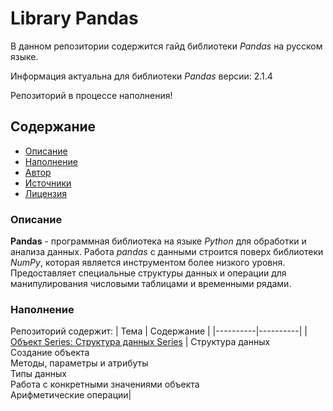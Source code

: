 # Library Pandas
В данном репозитории содержится гайд библиотеки *Pandas* на русском языке.

Информация актуальна для библиотеки *Pandas* версии: 2.1.4

Репозиторий в процессе наполнения!

## Содержание
- [Описание](#описание)
- [Наполнение](#наполнение)
- [Автор](#автор)
- [Источники](#источники)
- [Лицензия](#лицензия)

### Описание
**Pandas** - программная библиотека на языке *Python* для обработки и анализа данных. Работа *pandas* с данными строится поверх библиотеки *NumPy*, которая является инструментом более низкого уровня. Предоставляет специальные структуры данных и операции для манипулирования числовыми таблицами и временными рядами.

### Наполнение
Репозиторий содержит:
| Тема | Содержание |
|----------|----------|
|[Объект Series: Структура данных Series](https://github.com/m-ardat/Library_Pandas/blob/main/%D0%9E%D0%B1%D1%8A%D0%B5%D0%BA%D1%82%20Series%20%20%D0%B8%20%D0%B5%D0%B3%D0%BE%20%D0%A1%D1%82%D1%80%D1%83%D0%BA%D1%82%D1%83%D1%80%D0%B0%20%D0%B4%D0%B0%D0%BD%D0%BD%D1%8B%D1%85.ipynb) | Структура данных <br> Создание объекта <br> Методы, параметры и атрибуты <br> Типы данных <br> Работа с конкретными значениями объекта <br> Арифметические операции|

